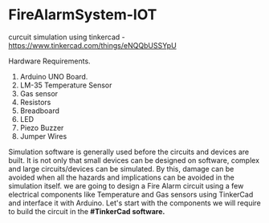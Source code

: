# FireAlarmSystem-IOT
curcuit simulation using tinkercad -https://www.tinkercad.com/things/eNQQbUSSYpU


Hardware Requirements.
1.  Arduino UNO Board.
2.  LM-35 Temperature Sensor
3.   Gas sensor
4.    Resistors
5.  Breadboard
6.   LED
7.  Piezo Buzzer
8.  Jumper Wires
   
Simulation software is generally used before the circuits and devices are built. It is not only that small devices can be designed on software, complex and large circuits/devices can be simulated. By this, damage can be avoided when all the hazards and implications can be avoided in the simulation itself.
we are going to design a Fire Alarm circuit using a few electrical components like Temperature and  Gas sensors using TinkerCad and interface it with Arduino. Let's start with the components we will require to build the circuit in the **#TinkerCad software.**


